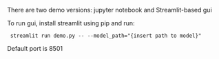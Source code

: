 There are two demo versions: jupyter notebook and Streamlit-based gui


To run gui, install streamlit using pip and run: 


` streamlit run demo.py -- --model_path="{insert path to model}"`

Default port is 8501
